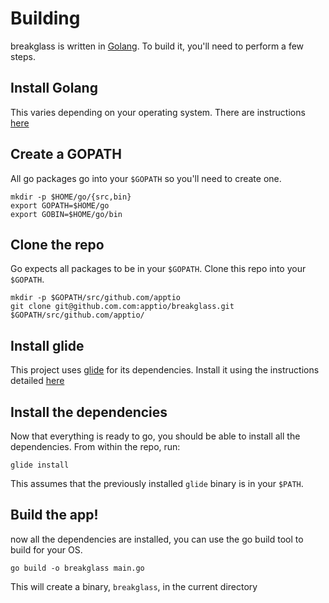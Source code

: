 # Building

breakglass is written in [Golang](https://golang.org). To build it, you'll need to perform a few steps.

## Install Golang

This varies depending on your operating system. There are instructions [here](https://golang.org/doc/install)

## Create a GOPATH

All go packages go into your `$GOPATH` so you'll need to create one.

```
mkdir -p $HOME/go/{src,bin}
export GOPATH=$HOME/go
export GOBIN=$HOME/go/bin
```

## Clone the repo

Go expects all packages to be in your `$GOPATH`. Clone this repo into your `$GOPATH`.

```
mkdir -p $GOPATH/src/github.com/apptio
git clone git@github.com.com:apptio/breakglass.git $GOPATH/src/github.com/apptio/
```

## Install glide

This project uses [glide](https://glide.sh) for its dependencies. Install it using the instructions detailed [here](http://glide.sh/)

## Install the dependencies

Now that everything is ready to go, you should be able to install all the dependencies. From within the repo, run:

```
glide install
```

This assumes that the previously installed `glide` binary is in your `$PATH`.

## Build the app!

now all the dependencies are installed, you can use the go build tool to build for your OS.

```
go build -o breakglass main.go
```

This will create a binary, `breakglass`, in the current directory

